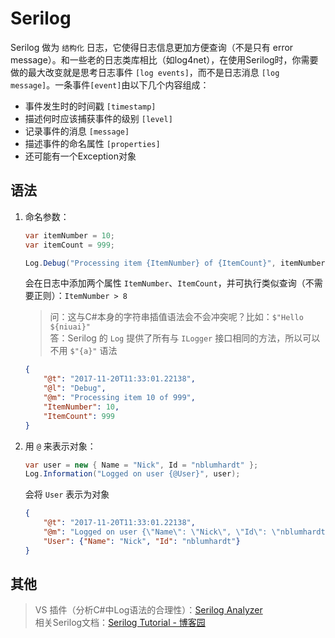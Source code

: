 # Serilog

Serilog 做为 `结构化` 日志，它使得日志信息更加方便查询（不是只有 error message）。和一些老的日志类库相比（如log4net），在使用Serilog时，你需要做的最大改变就是思考日志事件 `[log events]`，而不是日志消息 `[log message]`。一条事件`[event]`由以下几个内容组成：

- 事件发生时的时间戳 `[timestamp]`
- 描述何时应该捕获事件的级别 `[level]`
- 记录事件的消息 `[message]`
- 描述事件的命名属性 `[properties]`
- 还可能有一个Exception对象

## 语法

1. 命名参数：

    ```csharp
    var itemNumber = 10;
    var itemCount = 999;

    Log.Debug("Processing item {ItemNumber} of {ItemCount}", itemNumber, itemCount);
    ```

    会在日志中添加两个属性 `ItemNumber`、`ItemCount`，并可执行类似查询（不需要正则）：`ItemNumber > 8`

    > 问：这与C#本身的字符串插值语法会不会冲突呢？比如：`$"Hello ${niuai}"`  
    > 答：Serilog 的 `Log` 提供了所有与 `ILogger` 接口相同的方法，所以可以不用 `$"{a}"` 语法

    ```JSON
    {
        "@t": "2017-11-20T11:33:01.22138",
        "@l": "Debug",
        "@m": "Processing item 10 of 999",
        "ItemNumber": 10,
        "ItemCount": 999
    }
    ```

2. 用 `@` 来表示对象：

    ```csharp
    var user = new { Name = "Nick", Id = "nblumhardt" };
    Log.Information("Logged on user {@User}", user);
    ```

    会将 `User` 表示为对象

    ```JSON
    {
        "@t": "2017-11-20T11:33:01.22138",
        "@m": "Logged on user {\"Name\": \"Nick\", \"Id\": \"nblumhardt\"}",
        "User": {"Name": "Nick", "Id": "nblumhardt"}
    }
    ```

## 其他

> VS 插件（分析C#中Log语法的合理性）：[Serilog Analyzer](https://marketplace.visualstudio.com/items?itemName=Suchiman.SerilogAnalyzer)  
> 相关Serilog文档：[Serilog Tutorial - 博客园](https://www.cnblogs.com/mq0036/p/8479956.html)
